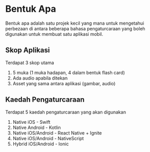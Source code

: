 # Bentuk Apa
Bentuk apa adalah satu projek kecil yang mana untuk mengetahui perbezaan di antara beberapa bahasa pengaturcaraan yang boleh digunakan untuk membuat satu aplikasi mobil.

## Skop Aplikasi
Terdapat 3 skop utama

1. 5 muka (1 muka hadapan, 4 dalam bentuk flash card)
2. Ada audio apabila ditekan
3. Asset yang sama antara aplikasi (gambar, audio)

## Kaedah Pengaturcaraan
Terdapat 5 kaedah pengaturcaraan yang akan digunakan

1. Native iOS - Swift
2. Native Android - Kotlin
4. Native iOS/Android - React Native + Ignite
5. Native iOS/Android - NativeScript
3. Hybrid iOS/Android - Ionic
